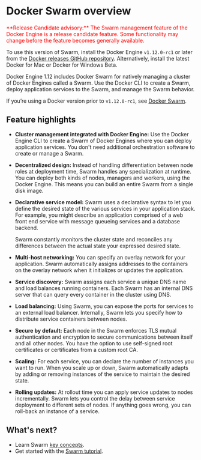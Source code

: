 <!--[metadata]>
+++
title = "Swarm overview"
description = "Docker Swarm overview"
keywords = ["docker, container, cluster, swarm"]
[menu.main]
identifier="swarm_overview"
parent="engine_swarm"
weight="1"
+++
<![end-metadata]-->
# Docker Swarm overview #
<font color="red">
**Release Candidate advisory:** The Swarm management feature of the Docker Engine is a release candidate feature. Some functionality may change before the feature becomes generally available.
</font>

To use this version of Swarm, install the Docker Engine `v1.12.0-rc1` or later from the [Docker releases GitHub repository](https://github.com/docker/docker/releases). Alternatively, install the latest Docker for Mac or Docker for Windows Beta.

Docker Engine 1.12 includes Docker Swarm for natively managing a cluster of Docker Engines called a Swarm. Use the Docker CLI to create a Swarm, deploy application services to the Swarm, and manage the Swarm behavior.


If you’re using a Docker version prior to `v1.12.0-rc1`, see [Docker Swarm](https://docs.docker.com/swarm).

## Feature highlights ##

* **Cluster management integrated with Docker Engine:** Use the Docker Engine CLI to create a Swarm of Docker Engines where you can deploy application services. You don't need additional orchestration software to create or manage a Swarm.

* **Decentralized design:** Instead of handling differentiation between node roles at deployment time, Swarm handles any specialization at runtime. You can deploy both kinds of nodes, managers and workers, using the Docker Engine. This means you can build an entire Swarm from a single disk image.

* **Declarative service model:** Swarm uses a declarative syntax to let you define the desired state of the various services in your application stack. For example, you might describe an application comprised of a web front end service with message queueing services and a database backend.

    Swarm constantly monitors the cluster state and reconciles any differences between the actual state your expressed desired state.

* **Multi-host networking:** You can specify an overlay network for your application. Swarm automatically assigns addresses to the containers on the overlay network when it initializes or updates the application.

* **Service discovery:** Swarm assigns each service a unique DNS name and load balances running containers. Each Swarm has an internal DNS server that can query every container in the cluster using DNS.

* **Load balancing:** Using Swarm, you can expose the ports for services to an external load balancer. Internally, Swarm lets you specify how to distribute service containers between nodes.

* **Secure by default:** Each node in the Swarm enforces TLS mutual authentication and encryption to secure communications between itself and all other nodes. You have the option to use self-signed root certificates or certificates from a custom root CA.

* **Scaling:** For each service, you can declare the number of instances you want to run. When you scale up or down, Swarm automatically adapts by adding or removing instances of the service to maintain the desired state.

* **Rolling updates:** At rollout time you can apply service updates to nodes incrementally. Swarm lets you control the delay between service deployment to different sets of nodes. If anything goes wrong, you can roll-back an instance of a service.

## What's next?
* Learn Swarm [key concepts](key-concepts.md).
* Get started with the [Swarm tutorial](swarm-tutorial/tutorial-setup.md).

<p style="margin-bottom:300px">&nbsp;</p>
